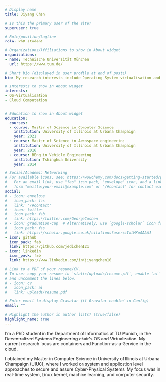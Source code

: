 ```yaml
---
# Display name
title: Jiyang Chen

# Is this the primary user of the site?
superuser: true

# Role/position/tagline
role: PhD student

# Organizations/Affiliations to show in About widget
organizations:
- name: Technische Universität München
  url: https://www.tum.de/

# Short bio (displayed in user profile at end of posts)
bio: My research interests include Operating System virtualisation and cloud computation.

# Interests to show in About widget
interests:
- OS-Virtualisation
- Cloud Computation


# Education to show in About widget
education:
  courses:
  - course: Master of Science in Computer Science
    institution: University of Illinois at Urbana Champaign
    year: 2021
  - course: Master of Science in Aerospace engineering
    institution: University of Illinois at Urbana Champaign
    year: 2016
  - course: BEng in Vehicle Engineering
    institution: Tshinghua University
    year: 2014

# Social/Academic Networking
# For available icons, see: https://wowchemy.com/docs/getting-started/page-builder/#icons
#   For an email link, use "fas" icon pack, "envelope" icon, and a link in the
#   form "mailto:your-email@example.com" or "/#contact" for contact widget.
social:
# - icon: envelope
#   icon_pack: fas
#   link: '/#contact'
# - icon: twitter
#   icon_pack: fab
#   link: https://twitter.com/GeorgeCushen
# - icon: graduation-cap  # Alternatively, use `google-scholar` icon from `ai` icon pack
#   icon_pack: fas
#   link: https://scholar.google.co.uk/citations?user=sIwtMXoAAAAJ
- icon: github
  icon_pack: fab
  link: https://github.com/jedichen121
- icon: linkedin
  icon_pack: fab
  link: https://www.linkedin.com/in/jiyangchen10

# Link to a PDF of your resume/CV.
# To use: copy your resume to `static/uploads/resume.pdf`, enable `ai` icons in `params.toml`, 
# and uncomment the lines below.
# - icon: cv
#   icon_pack: ai
#   link: uploads/resume.pdf

# Enter email to display Gravatar (if Gravatar enabled in Config)
email: ""

# Highlight the author in author lists? (true/false)
highlight_name: true
---
```



I’m a PhD student in the Department of Informatics at TU Munich, in the Decentralized Systems Engineering chair's OS and Virtualization. My current research focus are containers and Function-as-a-Service in the cloud.

I obtained my Master in Computer Science in University of Illinois at Urbana Champaign (UIUC), where I worked on system and application level approaches to secure and assure Cyber-Physical Systems. My focus was in real-time system, Linux kernel, machine learning, and computer security.

<!-- {{< icon name="download" pack="fas" >}} Download my {{< staticref "uploads/demo_resume.pdf" "newtab" >}}resumé{{< /staticref >}}. -->
